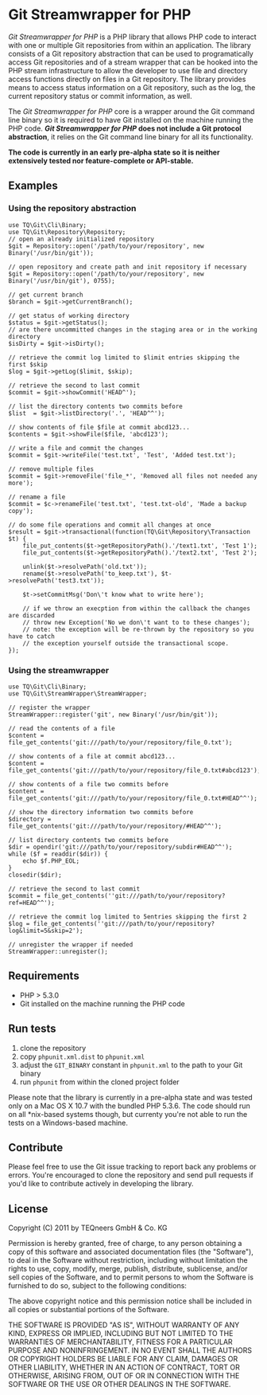 Git Streamwrapper for PHP
=========================

*Git Streamwrapper for PHP* is a PHP library that allows PHP code to interact with one or multiple Git repositories from within an application. The library consists of a Git repository abstraction that can be used to programatically access Git repositories and of a stream wrapper that can be hooked into the PHP stream infrastructure to allow the developer to use file and directory access functions directly on files in a Git repository. The library provides means to access status information on a Git repository, such as the log, the current repository status or commit information, as well.

The *Git Streamwrapper for PHP* core is a wrapper around the Git command line binary so it is required to have Git installed on the machine running the PHP code. ***Git Streamwrapper for PHP* does not include a Git protocol abstraction**, it relies on the Git command line binary for all its functionality.

**The code is currently in an early pre-alpha state so it is neither extensively tested nor feature-complete or API-stable.**

Examples
--------

### Using the repository abstraction

    use TQ\Git\Cli\Binary;
    use TQ\Git\Repository\Repository;
    // open an already initialized repository
    $git = Repository::open('/path/to/your/repository', new Binary('/usr/bin/git'));

    // open repository and create path and init repository if necessary
    $git = Repository::open('/path/to/your/repository', new Binary('/usr/bin/git'), 0755);

    // get current branch
    $branch = $git->getCurrentBranch();

    // get status of working directory
    $status = $git->getStatus();
    // are there uncommitted changes in the staging area or in the working directory
    $isDirty = $git->isDirty();

    // retrieve the commit log limited to $limit entries skipping the first $skip
    $log = $git->getLog($limit, $skip);

    // retrieve the second to last commit
    $commit = $git->showCommit('HEAD^');

    // list the directory contents two commits before
    $list  = $git->listDirectory('.', 'HEAD^^');

    // show contents of file $file at commit abcd123...
    $contents = $git->showFile($file, 'abcd123');

    // write a file and commit the changes
    $commit = $git->writeFile('test.txt', 'Test', 'Added test.txt');

    // remove multiple files
    $commit = $git->removeFile('file_*', 'Removed all files not needed any more');

    // rename a file
    $commit = $c->renameFile('test.txt', 'test.txt-old', 'Made a backup copy');

    // do some file operations and commit all changes at once
    $result = $git->transactional(function(TQ\Git\Repository\Transaction $t) {
        file_put_contents($t->getRepositoryPath().'/text1.txt', 'Test 1');
        file_put_contents($t->getRepositoryPath().'/text2.txt', 'Test 2');

        unlink($t->resolvePath('old.txt'));
        rename($t->resolvePath('to_keep.txt'), $t->resolvePath('test3.txt'));

        $t->setCommitMsg('Don\'t know what to write here');

        // if we throw an execption from within the callback the changes are discarded
        // throw new Exception('No we don\'t want to to these changes');
        // note: the exception will be re-thrown by the repository so you have to catch
        // the exception yourself outside the transactional scope.
    });

### Using the streamwrapper

    use TQ\Git\Cli\Binary;
    use TQ\Git\StreamWrapper\StreamWrapper;

    // register the wrapper
    StreamWrapper::register('git', new Binary('/usr/bin/git'));

    // read the contents of a file
    $content = file_get_contents('git:///path/to/your/repository/file_0.txt');

    // show contents of a file at commit abcd123...
    $content = file_get_contents('git:///path/to/your/repository/file_0.txt#abcd123');

    // show contents of a file two commits before
    $content = file_get_contents('git:///path/to/your/repository/file_0.txt#HEAD^^');

    // show the directory information two commits before
    $directory = file_get_contents('git:///path/to/your/repository/#HEAD^^');

    // list directory contents two commits before
    $dir = opendir('git:///path/to/your/repository/subdir#HEAD^^');
    while ($f = readdir($dir)) {
        echo $f.PHP_EOL;
    }
    closedir($dir);

    // retrieve the second to last commit
    $commit = file_get_contents(''git:///path/to/your/repository?ref=HEAD^^');

    // retrieve the commit log limited to 5entries skipping the first 2
    $log = file_get_contents(''git:///path/to/your/repository?log&limit=5&skip=2');

    // unregister the wrapper if needed
    StreamWrapper::unregister();

Requirements
------------

- PHP > 5.3.0
- Git installed on the machine running the PHP code

Run tests
---------

1. clone the repository
2. copy `phpunit.xml.dist` to `phpunit.xml`
3. adjust the `GIT_BINARY` constant in `phpunit.xml` to the path to your Git binary
4. run `phpunit` from within the cloned project folder

Please note that the library is currently in a pre-alpha state and was tested only on a Mac OS X 10.7 with the bundled PHP 5.3.6. The code should run on all *nix-based systems though, but currenty you're not able to run the tests on a Windows-based machine.

Contribute
----------

Please feel free to use the Git issue tracking to report back any problems or errors. You're encouraged to clone the repository and send pull requests if you'd like to contribute actively in developing the library.

License
-------

Copyright (C) 2011 by TEQneers GmbH & Co. KG

Permission is hereby granted, free of charge, to any person obtaining a copy of this software and associated documentation files (the "Software"), to deal in the Software without restriction, including without limitation the rights to use, copy, modify, merge, publish, distribute, sublicense, and/or sell copies of the Software, and to permit persons to whom the Software is furnished to do so, subject to the following conditions:

The above copyright notice and this permission notice shall be included in all copies or substantial portions of the Software.

THE SOFTWARE IS PROVIDED "AS IS", WITHOUT WARRANTY OF ANY KIND, EXPRESS OR IMPLIED, INCLUDING BUT NOT LIMITED TO THE WARRANTIES OF MERCHANTABILITY, FITNESS FOR A PARTICULAR PURPOSE AND NONINFRINGEMENT. IN NO EVENT SHALL THE AUTHORS OR COPYRIGHT HOLDERS BE LIABLE FOR ANY CLAIM, DAMAGES OR OTHER LIABILITY, WHETHER IN AN ACTION OF CONTRACT, TORT OR OTHERWISE, ARISING FROM, OUT OF OR IN CONNECTION WITH THE SOFTWARE OR THE USE OR OTHER DEALINGS IN THE SOFTWARE.